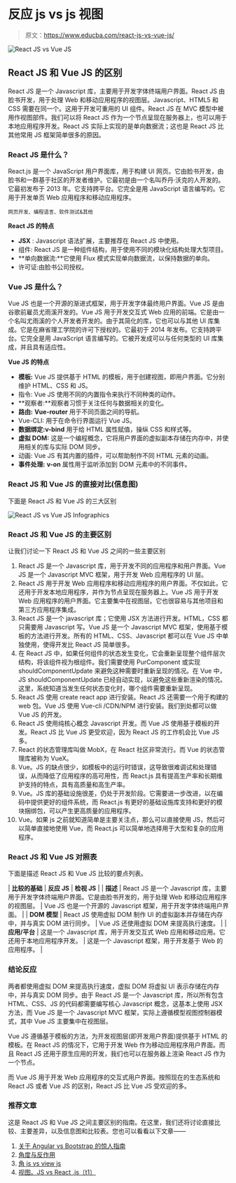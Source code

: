 # 反应 js vs js 视图

> 原文：<https://www.educba.com/react-js-vs-vue-js/>

![React JS vs Vue JS](img/7ed7d99063db394782cab79ba8613f4f.png)



## React JS 和 Vue JS 的区别

React JS 是一个 Javascript 库，主要用于开发字体终端用户界面。React JS 由脸书开发，用于处理 Web 和移动应用程序的视图层。Javascript、HTML5 和 CSS 需要在同一个。这用于开发可重用的 UI 组件。React JS 在 MVC 模型中被用作视图部件。我们可以将 React JS 作为一个节点呈现在服务器上，也可以用于本地应用程序开发。React JS 实际上实现的是单向数据流；这也是 React JS 比其他常用 JS 框架简单很多的原因。

### React JS 是什么？

React.js 是一个 JavaScript 用户界面库，用于构建 UI 网页。它由脸书开发，由脸书和一群基于社区的开发者维护。它最初是由一个名叫乔丹·沃克的人开发的。它最初发布于 2013 年。它支持跨平台。它完全是用 JavaScript 语言编写的。它用于开发单页 Web 应用程序和移动应用程序。

<small>网页开发、编程语言、软件测试&其他</small>

**React JS 的特点**

*   **JSX** : Javascript 语法扩展，主要推荐在 React JS 中使用。
*   组件: React JS 是一种组件结构，用于使用不同的模块化结构处理大型项目。
*   **单向数据流:**它使用 Flux 模式实现单向数据流，以保持数据的单向。
*   许可证:由脸书公司授权。

### Vue JS 是什么？

Vue JS 也是一个开源的渐进式框架，用于开发字体最终用户界面。Vue JS 是由谷歌前雇员尤雨溪开发的。Vue JS 用于开发交互式 Web 应用的前端。它是由一个名叫尤雨溪的个人开发者开发的。由于其简化的库，它也可以与其他 UI 库集成。它是在麻省理工学院的许可下授权的。它最初于 2014 年发布。它支持跨平台。它完全是用 JavaScript 语言编写的。它被开发成可以与任何类型的 UI 库集成，并且具有适应性。

**Vue JS 的特点**

*   **模板:** Vue JS 提供基于 HTML 的模板，用于创建视图，即用户界面。它分别维护 HTML、CSS 和 JS。
*   指令: Vue JS 使用不同的内置指令来执行不同种类的动作。
*   **观察者:**观察者习惯于关注任何与数据相关的变化。
*   **路由:** **Vue-router** 用于不同页面之间的导航。
*   Vue-CLI: 用于在命令行界面运行 Vue JS。
*   **数据绑定:v-bind** 用于给 HTML 属性赋值，操纵 CSS 和样式等。
*   **虚拟 DOM:** 这是一个编程概念，它将用户界面的虚拟副本存储在内存中，并使用相关的库与实际 DOM 同步。
*   动画: Vue JS 有其内置的插件，可以帮助制作不同 HTML 元素的动画。
*   **事件处理:** **v-on** 属性用于监听添加到 DOM 元素中的不同事件。

### React JS 和 Vue JS 的直接对比(信息图)

下面是 React JS 和 Vue JS 的三大区别

![React JS vs Vue JS Infographics](img/5468f21583f7b16fee2a7ac297b956ca.png)



### React JS 和 Vue JS 的主要区别

让我们讨论一下 React JS 和 Vue JS 之间的一些主要区别

1.  React JS 是一个 Javascript 库，用于开发不同的应用程序和用户界面。Vue JS 是一个 Javascript MVC 框架，用于开发 Web 应用程序的 UI 层。
2.  React JS 用于开发 Web 应用程序和移动应用程序的用户界面。不仅如此，它还用于开发本地应用程序，并作为节点呈现在服务器上。Vue JS 用于开发 Web 应用程序的用户界面。它主要集中在视图层。它也很容易与其他项目和第三方应用程序集成。
3.  React JS 是一个 javascript 库；它使用 JSX 方法进行开发。HTML，CSS 都只需要用 Javascript 写。Vue JS 是一个 Javascript MVC 框架，使用基于模板的方法进行开发。所有的 HTML、CSS、Javascript 都可以在 Vue JS 中单独使用，使得开发比 React JS 简单很多。
4.  在 React JS 中，如果任何组件的状态发生变化，它会重新呈现整个组件层次结构，将该组件视为根组件。我们需要使用 PurComponent 或实现 shouldComponentUpdate 来避免这种需要时重新呈现的情况。在 Vue 中，JS shouldComponentUpdate 已经自动实现，以避免这些重新渲染的情况。这里，系统知道当发生任何状态变化时，哪个组件需要重新呈现。
5.  React JS 使用 create react app 进行安装。React JS 还需要一个用于构建的 web 包。Vue JS 使用 Vue-cli /CDN/NPM 进行安装。我们到处都可以做 Vue JS 的开发。
6.  React JS 使用纯核心概念 Javascript 开发。而 Vue JS 使用基于模板的开发。React JS 比 Vue JS 更受欢迎，因为 React JS 的工作机会比 Vue JS 多。
7.  React 的状态管理库叫做 MobX，在 React 社区非常流行。而 Vue 的状态管理库被称为 VueX。
8.  Vue。JS 的缺点很少，如模板中的运行时错误，这导致很难调试和处理错误，从而降低了应用程序的高可用性，而 React.js 具有提高生产率和长期维护支持的特点，具有高质量和高生产率。
9.  Vue。JS 库的基础设施很差，仍处于开发阶段。它需要进一步改进，以在编码中提供更好的组件系统，而 React.js 有更好的基础设施库支持和更好的模块捆绑包，可以产生更高质量的应用程序。
10.  Vue。如果 js 之前就知道简单是主要关注点，那么可以直接使用 JS，然后可以简单直接地使用 Vue，而 React.js 可以简单地选择用于大型和复杂的应用程序。

### React JS 和 Vue JS 对照表

下面是描述 React JS 和 Vue JS 比较的要点列表。

| **比较的基础** | **反应 JS** | **检视 JS** |
| **描述** | React JS 是一个 Javascript 库，主要用于开发字体终端用户界面。它是由脸书开发的，用于处理 Web 和移动应用程序的视图层。 | Vue JS 也是一个开源的 Javascript 框架，用于开发字体终端用户界面。 |
| **DOM 模型** | React JS 使用虚拟 DOM 制作 UI 的虚拟副本并存储在内存中，并与真实 DOM 进行同步。 | Vue JS 还使用虚拟 DOM 来提高执行速度。 |
| **应用/平台** | 这是一个 Javascript 库，用于开发交互式 Web 应用和移动应用。它还用于本地应用程序开发。 | 这是一个 Javascript 框架，用于开发基于 Web 的应用程序。 |

### 结论反应

两者都使用虚拟 DOM 来提高执行速度，虚拟 DOM 将虚拟 UI 表示存储在内存中，并与真实 DOM 同步。由于 React JS 是一个 Javascript 库，所以所有包含 HTML、CSS、JS 的代码都需要编写核心 Javascript 概念，这基本上使用 JSX 方法，而 Vue JS 是一个 Javascript MVC 框架，实际上遵循模型视图控制器模式，其中 Vue JS 主要集中在视图层。

Vue JS 遵循基于模板的方法，为开发视图层(即开发用户界面)提供基于 HTML 的模板。在 React JS 的情况下，它用于开发 Web 作为移动应用程序用户界面。而且 React JS 还用于原生应用的开发，我们也可以在服务器上渲染 React JS 作为一个节点。

而 Vue JS 用于开发 Web 应用程序的交互式用户界面。按照现在的生态系统和 React JS 或者 Vue JS 的区别，React JS 比 Vue JS 受欢迎的多。

### 推荐文章

这是 React JS 和 Vue JS 之间主要区别的指南。在这里，我们还将讨论直接比较、主要差异，以及信息图和比较表。您也可以看看以下文章——

1.  [关于 Angular vs Bootstrap 的惊人指南](https://www.educba.com/angular-vs-bootstrap/)
2.  [角度与反作用](https://www.educba.com/angular-vs-react/)
3.  [角 js vs view js](https://www.educba.com/angular-js-vs-vue-js/)
4.  [视图。JS vs React .js〔t1〕](https://www.educba.com/react-js-vs-vue-js/)





